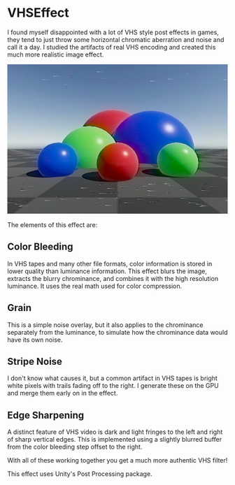 # VHSEffect
I found myself disappointed with a lot of VHS style post effects in games, they tend to just throw some horizontal chromatic aberration and noise and call it a day. I studied the artifacts of real VHS encoding and created this much more realistic image effect.

![screenshot](/Assets/Samples/screenshot.png)

The elements of this effect are:
## Color Bleeding
In VHS tapes and many other file formats, color information is stored in lower quality than luminance information. This effect blurs the image, extracts the blurry chrominance, and combines it with the high resolution luminance. It uses the real math used for color compression.
## Grain
This is a simple noise overlay, but it also applies to the chrominance separately from the luminance, to simulate how the chrominance data would have its own noise.
## Stripe Noise
I don't know what causes it, but a common artifact in VHS tapes is bright white pixels with trails fading off to the right. I generate these on the GPU and merge them early on in the effect.
## Edge Sharpening
A distinct feature of VHS video is dark and light fringes to the left and right of sharp vertical edges. This is implemented using a slightly blurred buffer from the color bleeding step offset to the right.

With all of these working together you get a much more authentic VHS filter!

This effect uses Unity's Post Processing package.
